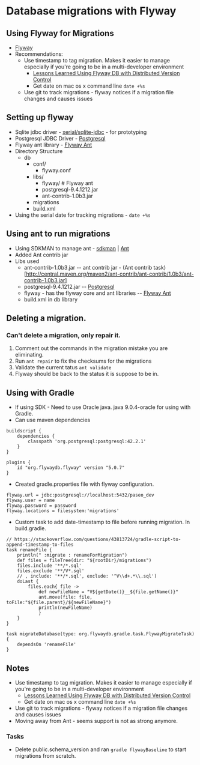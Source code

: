 # Database migrations with Flyway
## Using Flyway for Migrations
* [Flyway](https://flywaydb.org/)
* Recommendations:
  * Use timestamp to tag migration. Makes it easier to manage especially if you're going to be in a multi-developer environment
    * [Lessons Learned Using Flyway DB with Distributed Version Control](http://www.jeremyjarrell.com/using-flyway-db-with-distributed-version-control/)
    * Get date on mac os x command line ```date +%s ```
  * Use git to track migrations - flyway notices if a migration file changes and causes issues

## Setting up flyway
* Sqlite jdbc driver - [xerial/sqlite-jdbc](https://bitbucket.org/xerial/sqlite-jdbc/downloads) - for prototyping
* Postgresql JDBC Driver - [Postgresql](https://jdbc.postgresql.org)
* Flyway ant library - [Flyway Ant](https://repo1.maven.org/maven2/org/flywaydb/flyway-ant/4.0.3/flyway-ant-4.0.3.tar.gz)
* Directory Structure
  * db
    * conf/
      * flyway.conf
    * libs/
      * flyway/ # Flyway ant
      * postgresql-9.4.1212.jar
      * ant-contrib-1.0b3.jar
    * migrations
    * build.xml
* Using the serial date for tracking migrations - ```date +%s```

## Using ant to run migrations
* Using SDKMAN to manage ant - [sdkman](http://sdkman.io) | [Ant](http://ant.apache.org/manual/index.html)
* Added Ant contrib jar
* Libs used
  * ant-contrib-1.0b3.jar  -- ant contrib jar - (Ant contrib task)[http://central.maven.org/maven2/ant-contrib/ant-contrib/1.0b3/ant-contrib-1.0b3.jar]
  * postgresql-9.4.1212.jar -- [Postgresql](https://jdbc.postgresql.org)
  * flyway - has the flyway core and ant libraries -- [Flyway Ant](https://repo1.maven.org/maven2/org/flywaydb/flyway-ant/4.0.3/flyway-ant-4.0.3.tar.gz)
  * build.xml in db library

## Deleting a migration.
### Can't delete a migration, only repair it.
1. Comment out the commands in the migration mistake you are eliminating.
1. Run ```ant repair``` to fix the checksums for the migrations
1. Validate the current tatus ```ant validate```
1. Flyway should be back to the status it is suppose to be in.

## Using with Gradle
* If using SDK - Need to use Oracle java. java 9.0.4-oracle for using with Gradle.
* Can use maven dependencies
```
buildscript {
    dependencies {
        classpath 'org.postgresql:postgresql:42.2.1'
    }
}

plugins {
    id "org.flywaydb.flyway" version "5.0.7"
}
```
* Created gradle.properties file with flyway configuration.
```
flyway.url = jdbc:postgresql://localhost:5432/paseo_dev
flyway.user = name
flyway.password = password
flyway.locations = filesystem:'migrations'
```

* Custom task to add date-timestamp to file before running migration. In build.gradle.
```
// https://stackoverflow.com/questions/43813724/gradle-script-to-append-timestamp-to-files
task renameFile {
    println(" :migrate : renameForMigration")
    def files = fileTree(dir: "${rootDir}/migrations")
    files.include '**/*.sql'
    files.exclude '**/V*.sql'
    // , include: '**/*.sql', exclude: '^V\\d+.*\\.sql')
    doLast {
        files.each{ file ->
            def newFileName = "V${getDate()}__${file.getName()}"
            ant.move(file: file, toFile:"${file.parent}/${newFileName}")
            println(newFileName)
            }
    }
}

task migrateDatabase(type: org.flywaydb.gradle.task.FlywayMigrateTask) {
    dependsOn 'renameFile'
}
```

## Notes
* Use timestamp to tag migration. Makes it easier to manage especially if you're going to be in a multi-developer environment
  * [Lessons Learned Using Flyway DB with Distributed Version Control](http://www.jeremyjarrell.com/using-flyway-db-with-distributed-version-control/)
  * Get date on mac os x command line ```date +%s ```
* Use git to track migrations - flyway notices if a migration file changes and causes issues
* Moving away from Ant - seems support is not as strong anymore.
### Tasks
* Delete public.schema_version and ran `gradle flywayBaseline` to start migrations from scratch.
